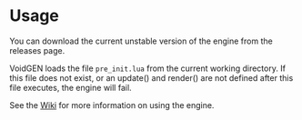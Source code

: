 # Usage
You can download the current unstable version of the engine from the releases page.

VoidGEN loads the file `pre_init.lua` from the current working directory. If this file does not exist, or an update() and render() are not defined after this file executes, the engine will fail.

See the [Wiki](https://github.com/lindorffs/voidgen-2.0/wiki) for more information on using the engine.
